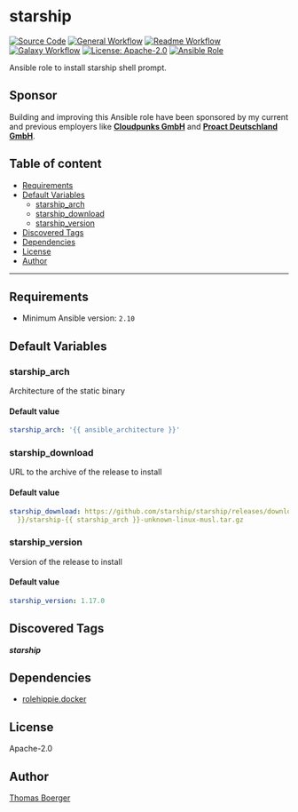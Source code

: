 # starship

[![Source Code](https://img.shields.io/badge/github-source%20code-blue?logo=github&logoColor=white)](https://github.com/rolehippie/starship)
[![General Workflow](https://github.com/rolehippie/starship/actions/workflows/general.yml/badge.svg)](https://github.com/rolehippie/starship/actions/workflows/general.yml)
[![Readme Workflow](https://github.com/rolehippie/starship/actions/workflows/docs.yml/badge.svg)](https://github.com/rolehippie/starship/actions/workflows/docs.yml)
[![Galaxy Workflow](https://github.com/rolehippie/starship/actions/workflows/galaxy.yml/badge.svg)](https://github.com/rolehippie/starship/actions/workflows/galaxy.yml)
[![License: Apache-2.0](https://img.shields.io/github/license/rolehippie/starship)](https://github.com/rolehippie/starship/blob/master/LICENSE)
[![Ansible Role](https://img.shields.io/badge/role-rolehippie.starship-blue)](https://galaxy.ansible.com/rolehippie/starship)

Ansible role to install starship shell prompt.

## Sponsor

Building and improving this Ansible role have been sponsored by my current and previous employers like **[Cloudpunks GmbH](https://cloudpunks.de)** and **[Proact Deutschland GmbH](https://www.proact.eu)**.

## Table of content

- [Requirements](#requirements)
- [Default Variables](#default-variables)
  - [starship_arch](#starship_arch)
  - [starship_download](#starship_download)
  - [starship_version](#starship_version)
- [Discovered Tags](#discovered-tags)
- [Dependencies](#dependencies)
- [License](#license)
- [Author](#author)

---

## Requirements

- Minimum Ansible version: `2.10`

## Default Variables

### starship_arch

Architecture of the static binary

#### Default value

```YAML
starship_arch: '{{ ansible_architecture }}'
```

### starship_download

URL to the archive of the release to install

#### Default value

```YAML
starship_download: https://github.com/starship/starship/releases/download/v{{ starship_version
  }}/starship-{{ starship_arch }}-unknown-linux-musl.tar.gz
```

### starship_version

Version of the release to install

#### Default value

```YAML
starship_version: 1.17.0
```

## Discovered Tags

**_starship_**


## Dependencies

- [rolehippie.docker](https://github.com/rolehippie/docker)

## License

Apache-2.0

## Author

[Thomas Boerger](https://github.com/tboerger)
